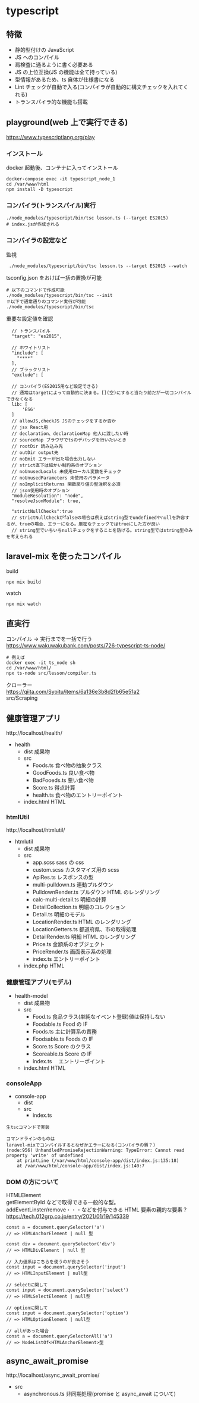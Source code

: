 # typescript

## 特徴

- 静的型付けの JavaScript
- JS へのコンパイル
- 肩検査に通るように書く必要ある
- JS の上位互換(JS の機能は全て持っている)
- 型情報があるため、ts 自体が仕様書になる
- Lint チェックが自動で入る(コンパイラが自動的に構文チェックを入れてくれる)
- トランスパイラ的な機能も搭載

## playground(web 上で実行できる)

https://www.typescriptlang.org/play

### インストール

docker 起動後、コンテナに入ってインストール

```
docker-compose exec -it typescript_node_1
cd /var/www/html
npm install -D typescript
```

### コンパイラ(トランスパイル)実行

```
./node_modules/typescript/bin/tsc lesson.ts (--target ES2015)
# index.jsが作成される
```

### コンパイラの設定など

監視

```
 ./node_modules/typescript/bin/tsc lesson.ts --target ES2015 --watch
```

tsconfig.json をおけば一括の置換が可能

```
# 以下のコマンドで作成可能
./node_modules/typescript/bin/tsc --init
＃以下で通常通りのコマンド実行が可能
./node_modules/typescript/bin/tsc
```

重要な設定値を確認

```
  // トランスパイル
  "target": "es2015",

  // ホワイトリスト
  "include": [
    "****"
  ],
  // ブラックリスト
  "exclude": [

  // コンパイラ(ES2015用など設定できる)
  // 通常はtargetによって自動的に決まる。[](空)にすると当たり前だが一切コンパイルできなくなる
  lib: [
      'ES6'
  ]
  // allowJS,checkJS JSのチェックをするか否か
  // jsx React用
  // declaration、declarationMap 他人に渡したい時
  // sourceMap ブラウザでtsのデバッグを行いたいとき
  // rootDir 読み込み先
  // outDir output先
  // noEmit エラーが出た場合出力しない
  // strict直下は細かい制約系のオプション
  // noUnusedLocals 未使用ローカル変数をチェック
  // noUnusedParameters 未使用のパラメータ
  // noImplicitReturns 関数戻り値の型注釈を必須
  // json使用時のオプション
  "moduleResolution": "node",
  "resolveJsonModule": true,

  "strictNullChecks":true
  // strictNullCheckがfalseの場合は例えばstring型でundefinedやnullを許容するが、trueの場合、エラーになる。厳密なチェックではtrueにした方が良い
  // string型でいちいちnullチェックをすることを防げる。string型ではstring型のみを考えられる
```

## laravel-mix を使ったコンパイル

build

```
npx mix build
```

watch

```
npx mix watch
```

## 直実行

コンパイル → 実行までを一括で行う
https://www.wakuwakubank.com/posts/726-typescript-ts-node/

```
# 例えば
docker exec -it ts_node sh
cd /var/www/html/
npx ts-node src/lesson/compiler.ts
```

クローラー<br>
https://qiita.com/Syoitu/items/6a136e3b8d2fb65e51a2<br>
src/Scraping

## 健康管理アプリ

http://localhost/health/

- health
  - dist 成果物
  - src
    - Foods.ts 食べ物の抽象クラス
    - GoodFoods.ts 良い食べ物
    - BadFooeds.ts 悪い食べ物
    - Score.ts 得点計算
    - health.ts 食べ物のエントリーポイント
  - index.html HTML

### htmlUtil

http://localhost/htmlutil/

- htmlutil
  - dist 成果物
  - src
    - app.scss sass の css
    - custom.scss カスタマイズ用の scss
    - ApiRes.ts レスポンスの型
    - multi-pulldown.ts 連動プルダウン
    - PulldownRender.ts プルダウン HTML のレンダリング
    - calc-multi-detail.ts 明細の計算
    - DetailCollection.ts 明細のコレクション
    - Detail.ts 明細のモデル
    - LocationRender.ts HTML のレンダリング
    - LocationGetters.ts 都道府県、市の取得処理
    - DetailRender.ts 明細 HTML のレンダリング
    - Price.ts 金額系のオブジェクト
    - PriceRender.ts 画面表示系の処理
    - index.ts エントリーポイント
  - index.php HTML

### 健康管理アプリ(モデル)

- health-model
  - dist 成果物
  - src
    - Food.ts 食品クラス(単純なイベント登録)値は保持しない
    - Foodable.ts Food の IF
    - Foods.ts 主に計算系の責務
    - Foodsable.ts Foods の IF
    - Score.ts Score のクラス
    - Scoreable.ts Score の IF
    - index.ts 　エントリーポイント
  - index.html HTML

### consoleApp

- console-app
  - dist
  - src
    - index.ts

```
生tscコマンドで実装

コマンドラインのものは
laravel-mixでコンパイルするとなぜかエラーになる(コンパイラの質？)
(node:956) UnhandledPromiseRejectionWarning: TypeError: Cannot read property 'write' of undefined
    at printLine (/var/www/html/console-app/dist/index.js:135:18)
    at /var/www/html/console-app/dist/index.js:140:7

```

### DOM の方について

HTMLElement<br>
getElementById などで取得できる一般的な型。addEventLinster/remove・・・などを付与できる
HTML 要素の親的な要素？
https://tech.012grp.co.jp/entry/2021/01/19/145339

```
const a = document.querySelector('a')
// => HTMLAnchorElement | null 型

const div = document.querySelector('div')
// => HTMLDivElement | null 型

// 入力値系はこちらを使うのが良さそう
const input = document.querySelector('input')
// => HTMLInputElement | null型

// selectに関して
const input = document.querySelector('select')
// => HTMLSelectElement | null型

// optionに関して
const input = document.querySelector('option')
// => HTMLOptionElement | null型

// allがあった場合
const a = document.querySelectorAll('a')
// => NodeListOf<HTMLAnchorElement>型
```

## async_await_promise

http://localhost/async_await_promise/

- src
  - asynchronous.ts 非同期処理(promise と async_await について)
